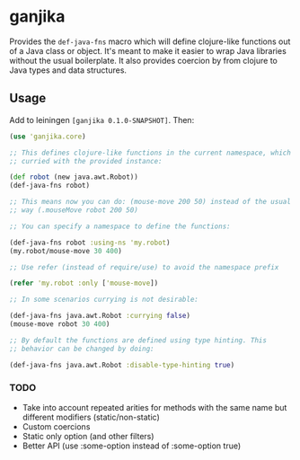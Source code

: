 # ganjika

Provides the `def-java-fns` macro which will define clojure-like
functions out of a Java class or object. It's meant to make it easier to
wrap Java libraries without the usual boilerplate. It also provides
coercion by from clojure to Java types and data structures.

## Usage

Add to leiningen `[ganjika 0.1.0-SNAPSHOT]`. Then:

```clojure
(use 'ganjika.core)

;; This defines clojure-like functions in the current namespace, which are
;; curried with the provided instance:

(def robot (new java.awt.Robot))
(def-java-fns robot)

;; This means now you can do: (mouse-move 200 50) instead of the usual
;; way (.mouseMove robot 200 50)

;; You can specify a namespace to define the functions:

(def-java-fns robot :using-ns 'my.robot)
(my.robot/mouse-move 30 400)

;; Use refer (instead of require/use) to avoid the namespace prefix

(refer 'my.robot :only ['mouse-move])

;; In some scenarios currying is not desirable:

(def-java-fns java.awt.Robot :currying false)
(mouse-move robot 30 400)

;; By default the functions are defined using type hinting. This
;; behavior can be changed by doing:

(def-java-fns java.awt.Robot :disable-type-hinting true)
```

### TODO

- Take into account repeated arities for methods with the same name but
  different modifiers (static/non-static)
- Custom coercions
- Static only option (and other filters)
- Better API (use :some-option instead of :some-option true)

